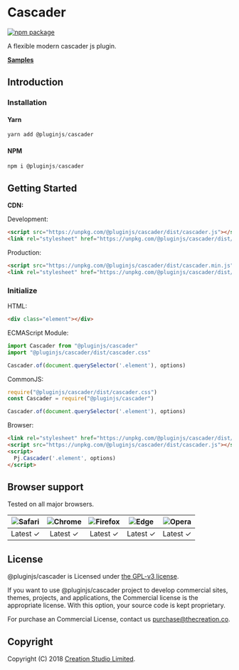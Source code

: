 # Cascader

[![npm package](https://img.shields.io/npm/v/@pluginjs/cascader.svg)](https://www.npmjs.com/package/@pluginjs/cascader)

A flexible modern cascader js plugin.

**[Samples](https://codesandbox.io/s/github/pluginjs/pluginjs/tree/master/modules/cascader/samples)**

## Introduction

### Installation

#### Yarn

```javascript
yarn add @pluginjs/cascader
```

#### NPM

```javascript
npm i @pluginjs/cascader
```

## Getting Started

**CDN:**

Development:

```html
<script src="https://unpkg.com/@pluginjs/cascader/dist/cascader.js"></script>
<link rel="stylesheet" href="https://unpkg.com/@pluginjs/cascader/dist/cascader.css">
```

Production:

```html
<script src="https://unpkg.com/@pluginjs/cascader/dist/cascader.min.js"></script>
<link rel="stylesheet" href="https://unpkg.com/@pluginjs/cascader/dist/cascader.min.css">
```

### Initialize

HTML:

```html
<div class="element"></div>
```

ECMAScript Module:

```javascript
import Cascader from "@pluginjs/cascader"
import "@pluginjs/cascader/dist/cascader.css"

Cascader.of(document.querySelector('.element'), options)
```

CommonJS:

```javascript
require("@pluginjs/cascader/dist/cascader.css")
const Cascader = require("@pluginjs/cascader")

Cascader.of(document.querySelector('.element'), options)
```

Browser:

```html
<link rel="stylesheet" href="https://unpkg.com/@pluginjs/cascader/dist/cascader.css">
<script src="https://unpkg.com/@pluginjs/cascader/dist/cascader.js"></script>
<script>
  Pj.Cascader('.element', options)
</script>
```

## Browser support

Tested on all major browsers.

| <img src="https://raw.githubusercontent.com/alrra/browser-logos/master/src/safari/safari_32x32.png" alt="Safari"> | <img src="https://raw.githubusercontent.com/alrra/browser-logos/master/src/chrome/chrome_32x32.png" alt="Chrome"> | <img src="https://raw.githubusercontent.com/alrra/browser-logos/master/src/firefox/firefox_32x32.png" alt="Firefox"> | <img src="https://raw.githubusercontent.com/alrra/browser-logos/master/src/edge/edge_32x32.png" alt="Edge"> | <img src="https://raw.githubusercontent.com/alrra/browser-logos/master/src/opera/opera_32x32.png" alt="Opera"> |
|:--:|:--:|:--:|:--:|:--:|
| Latest ✓ | Latest ✓ | Latest ✓ | Latest ✓ | Latest ✓ |

## License

@pluginjs/cascader is Licensed under [the GPL-v3 license](LICENSE).

If you want to use @pluginjs/cascader project to develop commercial sites, themes, projects, and applications, the Commercial license is the appropriate license. With this option, your source code is kept proprietary.

For purchase an Commercial License, contact us purchase@thecreation.co.

## Copyright

Copyright (C) 2018 [Creation Studio Limited](creationstudio.com).